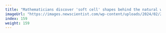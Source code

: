```yaml
---
title: "Mathematicians discover 'soft cell' shapes behind the natural world"
imageUrl: "https://images.newscientist.com/wp-content/uploads/2024/02/23130124/SEI_192578233.jpg?width=788"
index: 159
weight: 159
---
```

